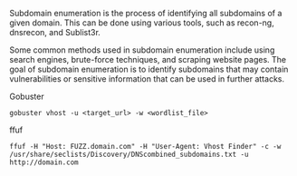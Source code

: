 
Subdomain enumeration is the process of identifying all subdomains of a given domain. This can be done using various tools, such as recon-ng, dnsrecon, and Sublist3r. 

Some common methods used in subdomain enumeration include using search engines, brute-force techniques, and scraping website pages. The goal of subdomain enumeration is to identify subdomains that may contain vulnerabilities or sensitive information that can be used in further attacks.

Gobuster
```
gobuster vhost -u <target_url> -w <wordlist_file>
```

ffuf
```
ffuf -H "Host: FUZZ.domain.com" -H "User-Agent: Vhost Finder" -c -w /usr/share/seclists/Discovery/DNScombined_subdomains.txt -u http://domain.com
```